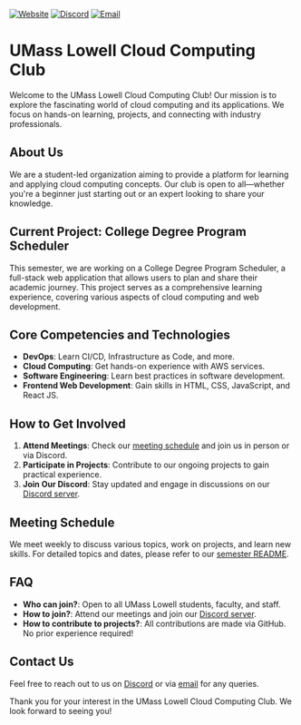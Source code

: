 [![Website](https://img.shields.io/badge/Website-UML%20Engage-blue.svg?style=for-the-badge)](https://umasslowellclubs.campuslabs.com/engage/organization/cloudcomputingclub)
[![Discord](https://img.shields.io/discord/890983857938116729?logo=discord&logoColor=white&style=for-the-badge)](https://discord.gg/WC2NdqYtDt)
[![Email](https://img.shields.io/badge/Email-cloudcomputingclub%40uml.edu-red.svg?logo=gmail&logoColor=white&style=for-the-badge)](mailto:cloudcomputingclub@uml.edu)

# UMass Lowell Cloud Computing Club

Welcome to the UMass Lowell Cloud Computing Club! Our mission is to explore the fascinating world of cloud computing and its applications. We focus on hands-on learning, projects, and connecting with industry professionals.

## About Us

We are a student-led organization aiming to provide a platform for learning and applying cloud computing concepts. Our club is open to all—whether you're a beginner just starting out or an expert looking to share your knowledge.

## Current Project: College Degree Program Scheduler

This semester, we are working on a College Degree Program Scheduler, a full-stack web application that allows users to plan and share their academic journey. This project serves as a comprehensive learning experience, covering various aspects of cloud computing and web development.

## Core Competencies and Technologies

- **DevOps**: Learn CI/CD, Infrastructure as Code, and more.
- **Cloud Computing**: Get hands-on experience with AWS services.
- **Software Engineering**: Learn best practices in software development.
- **Frontend Web Development**: Gain skills in HTML, CSS, JavaScript, and React JS.

## How to Get Involved

1. **Attend Meetings**: Check our [meeting schedule](https://github.com/UMLCloudComputing/Fall2023#meeting-schedule) and join us in person or via Discord.
2. **Participate in Projects**: Contribute to our ongoing projects to gain practical experience.
3. **Join Our Discord**: Stay updated and engage in discussions on our [Discord server](https://discord.gg/WC2NdqYtDt).

## Meeting Schedule

We meet weekly to discuss various topics, work on projects, and learn new skills. For detailed topics and dates, please refer to our [semester README](https://github.com/UMLCloudComputing/Fall2023#meeting-schedule).

## FAQ

- **Who can join?**: Open to all UMass Lowell students, faculty, and staff.
- **How to join?**: Attend our meetings and join our [Discord server](https://discord.gg/WC2NdqYtDt).
- **How to contribute to projects?**: All contributions are made via GitHub. No prior experience required!

## Contact Us

Feel free to reach out to us on [Discord](https://discord.gg/WC2NdqYtDt) or via [email](mailto:cloudcomputingclub@uml.edu) for any queries.

Thank you for your interest in the UMass Lowell Cloud Computing Club. We look forward to seeing you!
